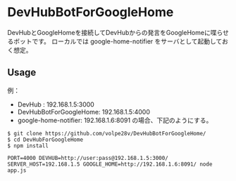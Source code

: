 DevHubBotForGoogleHome
==========

DevHubとGoogleHomeを接続してDevHubからの発言をGoogleHomeに喋らせるボットです。
ローカルでは google-home-notifier をサーバとして起動しておく想定。

Usage
----

例：
 * DevHub : 192.168.1.5:3000
 * DevHubBotForGoogleHome: 192.168.1.5:4000
 * google-home-notifier: 192.168.1.6:8091
の場合、下記のようにする。

```
$ git clone https://github.com/volpe28v/DevHubBotForGoogleHome/
$ cd DevHubForGoogleHome
$ npm install
```

```
PORT=4000 DEVHUB=http://user:pass@192.168.1.5:3000/ SERVER_HOST=192.168.1.5 GOOGLE_HOME=http://192.168.1.6:8091/ node app.js
```
